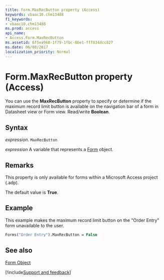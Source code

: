```yaml
---
title: Form.MaxRecButton property (Access)
keywords: vbaac10.chm13488
f1_keywords:
- vbaac10.chm13488
ms.prod: access
api_name:
- Access.Form.MaxRecButton
ms.assetid: 6f5ea968-1f79-1fbc-86e1-fff034dcc827
ms.date: 06/08/2017
localization_priority: Normal
---
```



# Form.MaxRecButton property (Access)

You can use the  **MaxRecButton** property to specify or determine if the maximum record limit button is available on the navigation bar of a form in Datasheet view or Form view. Read/write **Boolean**.


## Syntax

_expression_. `MaxRecButton`

_expression_ A variable that represents a [Form](Access.Form.md) object.


## Remarks

This property is only available for forms within a Microsoft Access project (.adp).

The default value is  **True**.


## Example

This example makes the maximum record limit button on the "Order Entry" form unavailable to the user.


```vb
Forms("Order Entry").MaxRecButton = False
```


## See also


[Form Object](Access.Form.md)

[!include[Support and feedback](~/includes/feedback-boilerplate.md)]